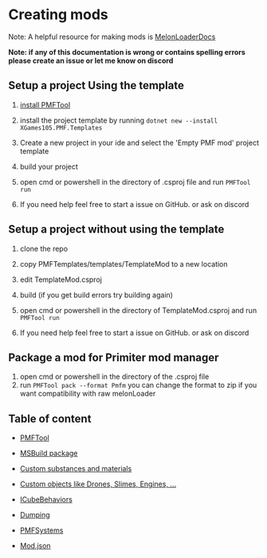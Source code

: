 # Creating mods
Note: A helpful resource for making mods is [MelonLoaderDocs](https://melonwiki.xyz/#/)

**Note: if any of this documentation is wrong or contains spelling errors please create an issue or let me know on discord**


## Setup a project Using the template
1) [install PMFTool](./PMFTool/InstallPMFTool.md)

2) install the project template by running ```dotnet new --install XGames105.PMF.Templates```

3) Create a new project in your ide and select the 'Empty PMF mod' project template
4) build your project
5) open cmd or powershell in the directory of .csproj file and run ```PMFTool run```

6) If you need help feel free to start a issue on GitHub. or ask on discord

## Setup a project without using the template
1) clone the repo
2) copy PMFTemplates/templates/TemplateMod to a new location
3) edit TemplateMod.csproj
4) build (if you get build errors try building again)
5) open cmd or powershell in the directory of TemplateMod.csproj and run ```PMFTool run```

6) If you need help feel free to start a issue on GitHub. or ask on discord


## Package a mod for Primiter mod manager
1) open cmd or powershell in the directory of the .csproj file
2) run ```PMFTool pack --format Pmfm``` you can change the format to zip if you want compatibility with raw melonLoader


## Table of content

* [PMFTool](./PMFTool/PMFTool.md)

* [MSBuild package](./PMF.Msbuild.md)

* [Custom substances and materials](./CustomSubstancesAndMaterials.md)

* [Custom objects like Drones, Slimes, Engines, ...](./CreatingCustomObjects.md)

* [ICubeBehaviors](./ICubeBehaviors.md)

* [Dumping](./Dumping.md)

* [PMFSystems](./PMFSystems.md)

* [Mod.json](./Mod.json.md)
